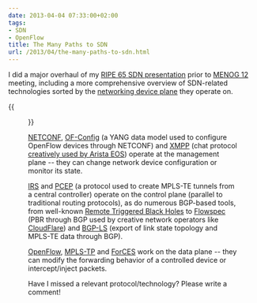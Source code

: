 ```yaml
---
date: 2013-04-04 07:33:00+02:00
tags:
- SDN
- OpenFlow
title: The Many Paths to SDN
url: /2013/04/the-many-paths-to-sdn.html
---
```

I did a major overhaul of my [RIPE 65 SDN presentation](https://ripe65.ripe.net/archives/video/2/) prior to [MENOG 12](http://www.menog.org/meetings/previous/menog-12/) meeting, including a more comprehensive overview of SDN-related technologies sorted by the [networking device plane](/2013/08/management-control-and-data-planes-in.html) they operate on.

{{<figure src="/2013/04/s1600-SDN_Paths.png" caption="Many paths to SDN">}}
<!--more-->
[NETCONF](/2012/06/netconf-expect-on-steroids.html), [OF-Config](https://www.opennetworking.org/images/stories/downloads/of-config/of-config-1.1.pdf) (a YANG data model used to configure OpenFlow devices through NETCONF) and [XMPP](http://en.wikipedia.org/wiki/XMPP) (chat protocol [creatively used by Arista EOS](https://eos.aristanetworks.com/2011/08/management-over-xmpp/)) operate at the management plane -- they can change network device configuration or monitor its state.

[IRS](/2012/08/irs-just-what-sdn-goldilocks-is-looking.html) and [PCEP](http://tools.ietf.org/html/rfc5440) (a protocol used to create MPLS-TE tunnels from a central controller) operate on the control plane (parallel to traditional routing protocols), as do numerous BGP-based tools, from well-known [Remote Triggered Black Holes](http://packetlife.net/blog/2009/jul/6/remotely-triggered-black-hole-rtbh-routing/) to [Flowspec](http://tools.ietf.org/html/rfc5575) (PBR through BGP used by creative network operators like [CloudFlare](http://blog.cloudflare.com/todays-outage-post-mortem-82515)) and [BGP-LS](http://tools.ietf.org/html/draft-gredler-idr-ls-distribution-02) (export of link state topology and MPLS-TE data through BGP).

[OpenFlow](/tag/openflow.html), [MPLS-TP](/2010/11/what-is-mpls-tp-and-is-it-relevant.html) and [ForCES](http://datatracker.ietf.org/wg/forces/charter/) work on the data plane -- they can modify the forwarding behavior of a controlled device or intercept/inject packets.

Have I missed a relevant protocol/technology? Please write a comment!

